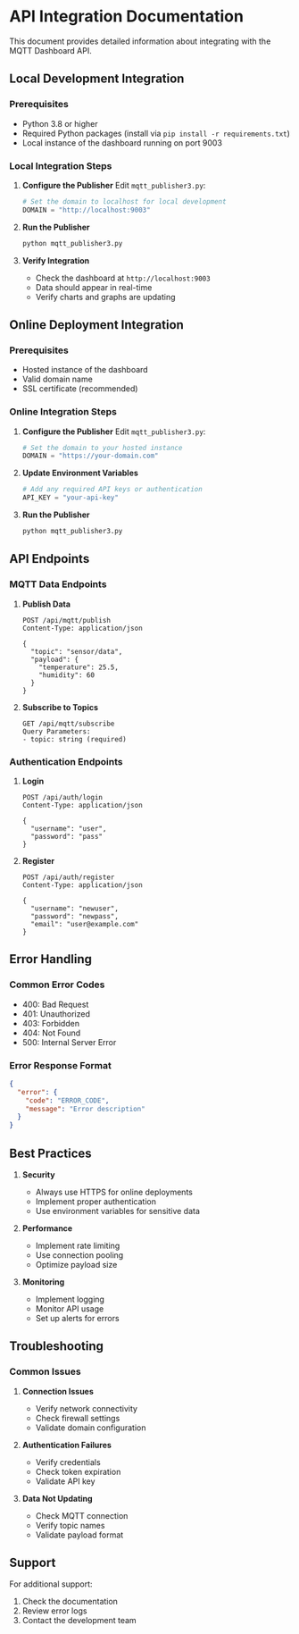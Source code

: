 # API Integration Documentation

This document provides detailed information about integrating with the MQTT Dashboard API.

## Local Development Integration

### Prerequisites
- Python 3.8 or higher
- Required Python packages (install via `pip install -r requirements.txt`)
- Local instance of the dashboard running on port 9003

### Local Integration Steps

1. **Configure the Publisher**
   Edit `mqtt_publisher3.py`:
   ```python
   # Set the domain to localhost for local development
   DOMAIN = "http://localhost:9003"
   ```
   


2. **Run the Publisher**
   ```bash
   python mqtt_publisher3.py
   ```

3. **Verify Integration**
   - Check the dashboard at `http://localhost:9003`
   - Data should appear in real-time
   - Verify charts and graphs are updating

## Online Deployment Integration

### Prerequisites
- Hosted instance of the dashboard
- Valid domain name
- SSL certificate (recommended)

### Online Integration Steps

1. **Configure the Publisher**
   Edit `mqtt_publisher3.py`:
   ```python
   # Set the domain to your hosted instance
   DOMAIN = "https://your-domain.com"
   ```

2. **Update Environment Variables**
   ```python
   # Add any required API keys or authentication
   API_KEY = "your-api-key"
   ```

3. **Run the Publisher**
   ```bash
   python mqtt_publisher3.py
   ```

## API Endpoints

### MQTT Data Endpoints

1. **Publish Data**
   ```
   POST /api/mqtt/publish
   Content-Type: application/json
   
   {
     "topic": "sensor/data",
     "payload": {
       "temperature": 25.5,
       "humidity": 60
     }
   }
   ```

2. **Subscribe to Topics**
   ```
   GET /api/mqtt/subscribe
   Query Parameters:
   - topic: string (required)
   ```

### Authentication Endpoints

1. **Login**
   ```
   POST /api/auth/login
   Content-Type: application/json
   
   {
     "username": "user",
     "password": "pass"
   }
   ```

2. **Register**
   ```
   POST /api/auth/register
   Content-Type: application/json
   
   {
     "username": "newuser",
     "password": "newpass",
     "email": "user@example.com"
   }
   ```

## Error Handling

### Common Error Codes
- 400: Bad Request
- 401: Unauthorized
- 403: Forbidden
- 404: Not Found
- 500: Internal Server Error

### Error Response Format
```json
{
  "error": {
    "code": "ERROR_CODE",
    "message": "Error description"
  }
}
```

## Best Practices

1. **Security**
   - Always use HTTPS for online deployments
   - Implement proper authentication
   - Use environment variables for sensitive data

2. **Performance**
   - Implement rate limiting
   - Use connection pooling
   - Optimize payload size

3. **Monitoring**
   - Implement logging
   - Monitor API usage
   - Set up alerts for errors

## Troubleshooting

### Common Issues

1. **Connection Issues**
   - Verify network connectivity
   - Check firewall settings
   - Validate domain configuration

2. **Authentication Failures**
   - Verify credentials
   - Check token expiration
   - Validate API key

3. **Data Not Updating**
   - Check MQTT connection
   - Verify topic names
   - Validate payload format

## Support

For additional support:
1. Check the documentation
2. Review error logs
3. Contact the development team 